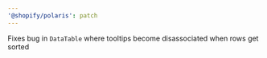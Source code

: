 ```yaml
---
'@shopify/polaris': patch
---
```


Fixes bug in `DataTable` where tooltips become disassociated when rows get sorted

